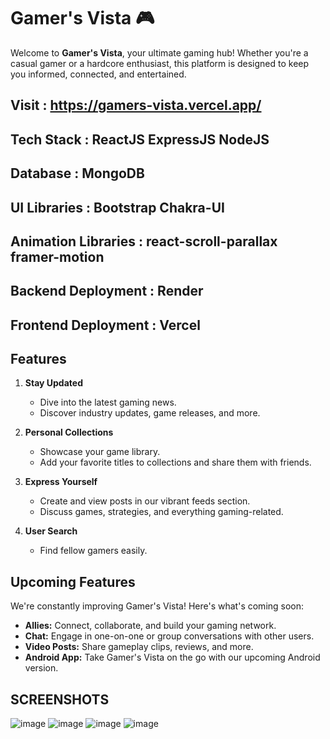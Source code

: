 # Gamer's Vista 🎮

Welcome to **Gamer's Vista**, your ultimate gaming hub! Whether you're a casual gamer or a hardcore enthusiast, this platform is designed to keep you informed, connected, and entertained.

## Visit : https://gamers-vista.vercel.app/

## Tech Stack : ReactJS ExpressJS NodeJS
## Database : MongoDB
## UI Libraries : Bootstrap Chakra-UI
## Animation Libraries : react-scroll-parallax framer-motion
## Backend Deployment : Render
## Frontend Deployment : Vercel

## Features

1. **Stay Updated**
   - Dive into the latest gaming news.
   - Discover industry updates, game releases, and more.

2. **Personal Collections**
   - Showcase your game library.
   - Add your favorite titles to collections and share them with friends.

3. **Express Yourself**
   - Create and view posts in our vibrant feeds section.
   - Discuss games, strategies, and everything gaming-related.

4. **User Search**
   - Find fellow gamers easily.

## Upcoming Features

We're constantly improving Gamer's Vista! Here's what's coming soon:
- **Allies:** Connect, collaborate, and build your gaming network.
- **Chat:** Engage in one-on-one or group conversations with other users.
- **Video Posts:** Share gameplay clips, reviews, and more.
- **Android App:** Take Gamer's Vista on the go with our upcoming Android version.

## SCREENSHOTS
![image](https://github.com/Baibhav008/GamersVista/assets/119806719/a9a5d757-232b-4067-8263-9201804b9236)
![image](https://github.com/Baibhav008/GamersVista/assets/119806719/96db8565-af5d-4c40-9486-638607777eb2)
![image](https://github.com/Baibhav008/GamersVista/assets/119806719/08c235b3-187e-41ea-b6f4-f3e21b66b6f1)
![image](https://github.com/Baibhav008/GamersVista/assets/119806719/67964b18-8c6c-464f-8be0-d6fb35cd230b)




